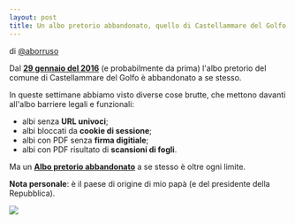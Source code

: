 ```yaml
---
layout: post
title: Un albo pretorio abbandonato, quello di Castellammare del Golfo
---
```


di [@aborruso](https://twitter.com/aborruso)

Dal [**29 gennaio del 2016**](https://www.facebook.com/comunecastellammaredelgolfo/posts/10153475485148163) (e probabilmente da prima) l'albo pretorio del comune di Castellammare del Golfo è abbandonato a se stesso. 

In queste settimane abbiamo visto diverse cose brutte, che mettono davanti all'albo barriere legali e funzionali:

- albi senza **URL univoci**;
- albi bloccati da **cookie di sessione**;
- albi con PDF senza **firma digitiale**;
- albi con PDF risultato di **scansioni di fogli**.

Ma un **[Albo pretorio abbandonato](http://www.comune.castellammare.tp.it/atti/albo_pretorio.php)** a se stesso è oltre ogni limite.

**Nota personale**: è il paese di origine di mio papà (e del presidente della Repubblica).

![](http://i.imgur.com/kBuJ7zp.png)